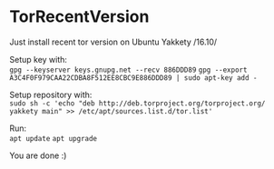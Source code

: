 # TorRecentVersion
Just install recent tor version on Ubuntu Yakkety /16.10/

Setup key with:  
`gpg --keyserver keys.gnupg.net --recv 886DDD89`
`gpg --export A3C4F0F979CAA22CDBA8F512EE8CBC9E886DDD89 | sudo apt-key add -`

Setup repository with:  
`sudo sh -c 'echo "deb http://deb.torproject.org/torproject.org/ yakkety main" >> /etc/apt/sources.list.d/tor.list'`

Run:  
`apt update`
`apt upgrade`

You are done :)
